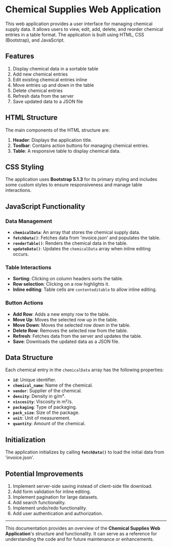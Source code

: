 # Chemical Supplies Web Application

This web application provides a user interface for managing chemical supply data. It allows users to view, edit, add, delete, and reorder chemical entries in a table format. The application is built using HTML, CSS (Bootstrap), and JavaScript.

## Features
1. Display chemical data in a sortable table
2. Add new chemical entries
3. Edit existing chemical entries inline
4. Move entries up and down in the table
5. Delete chemical entries
6. Refresh data from the server
7. Save updated data to a JSON file

## HTML Structure
The main components of the HTML structure are:
1. **Header**: Displays the application title.
2. **Toolbar**: Contains action buttons for managing chemical entries.
3. **Table**: A responsive table to display chemical data.

## CSS Styling
The application uses **Bootstrap 5.1.3** for its primary styling and includes some custom styles to ensure responsiveness and manage table interactions.

## JavaScript Functionality

### Data Management
- **`chemicalData`**: An array that stores the chemical supply data.
- **`fetchData()`**: Fetches data from 'invoice.json' and populates the table.
- **`renderTable()`**: Renders the chemical data in the table.
- **`updateData()`**: Updates the `chemicalData` array when inline editing occurs.

### Table Interactions
- **Sorting**: Clicking on column headers sorts the table.
- **Row selection**: Clicking on a row highlights it.
- **Inline editing**: Table cells are `contenteditable` to allow inline editing.

### Button Actions
- **Add Row**: Adds a new empty row to the table.
- **Move Up**: Moves the selected row up in the table.
- **Move Down**: Moves the selected row down in the table.
- **Delete Row**: Removes the selected row from the table.
- **Refresh**: Fetches data from the server and updates the table.
- **Save**: Downloads the updated data as a JSON file.

## Data Structure
Each chemical entry in the `chemicalData` array has the following properties:
- **`id`**: Unique identifier.
- **`chemical_name`**: Name of the chemical.
- **`vendor`**: Supplier of the chemical.
- **`density`**: Density in g/m³.
- **`viscosity`**: Viscosity in m²/s.
- **`packaging`**: Type of packaging.
- **`pack_size`**: Size of the package.
- **`unit`**: Unit of measurement.
- **`quantity`**: Amount of the chemical.

## Initialization
The application initializes by calling **`fetchData()`** to load the initial data from 'invoice.json'.

## Potential Improvements
1. Implement server-side saving instead of client-side file download.
2. Add form validation for inline editing.
3. Implement pagination for large datasets.
4. Add search functionality.
5. Implement undo/redo functionality.
6. Add user authentication and authorization.

---

This documentation provides an overview of the **Chemical Supplies Web Application**'s structure and functionality. It can serve as a reference for understanding the code and for future maintenance or enhancements.
